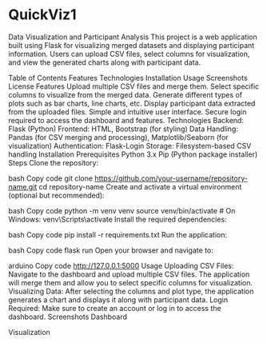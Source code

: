 # QuickViz1
Data Visualization and Participant Analysis
This project is a web application built using Flask for visualizing merged datasets and displaying participant information. Users can upload CSV files, select columns for visualization, and view the generated charts along with participant data.

Table of Contents
Features
Technologies
Installation
Usage
Screenshots
License
Features
Upload multiple CSV files and merge them.
Select specific columns to visualize from the merged data.
Generate different types of plots such as bar charts, line charts, etc.
Display participant data extracted from the uploaded files.
Simple and intuitive user interface.
Secure login required to access the dashboard and features.
Technologies
Backend: Flask (Python)
Frontend: HTML, Bootstrap (for styling)
Data Handling: Pandas (for CSV merging and processing), Matplotlib/Seaborn (for visualization)
Authentication: Flask-Login
Storage: Filesystem-based CSV handling
Installation
Prerequisites
Python 3.x
Pip (Python package installer)
Steps
Clone the repository:

bash
Copy code
git clone https://github.com/your-username/repository-name.git
cd repository-name
Create and activate a virtual environment (optional but recommended):

bash
Copy code
python -m venv venv
source venv/bin/activate  # On Windows: venv\Scripts\activate
Install the required dependencies:

bash
Copy code
pip install -r requirements.txt
Run the application:

bash
Copy code
flask run
Open your browser and navigate to:

arduino
Copy code
http://127.0.0.1:5000
Usage
Uploading CSV Files: Navigate to the dashboard and upload multiple CSV files. The application will merge them and allow you to select specific columns for visualization.
Visualizing Data: After selecting the columns and plot type, the application generates a chart and displays it along with participant data.
Login Required: Make sure to create an account or log in to access the dashboard.
Screenshots
Dashboard

Visualization

